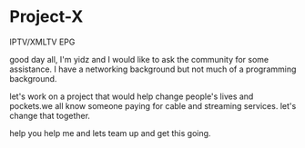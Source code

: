 # Project-X
IPTV/XMLTV EPG

good day all, I'm yidz and I would like to ask the community for some assistance. I have a networking background but not much of a programming background.

let's work on a project that would help change people's lives and pockets.we all know someone paying for cable and streaming services. let's change that together.

help you help me and lets team up and get this going.